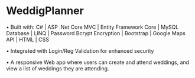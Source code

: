 # WeddigPlanner

• Built with: C# | ASP .Net Core MVC | Entity Framework Core | MySQL Database | LINQ | Password Bcrypt Encryption | Bootstrap | Google Maps API | HTML | CSS 

• Integrated with Login/Reg Validation for enhanced security

• A responsive Web app where users can create and attend weddings, and view a list of weddings they are attending.
